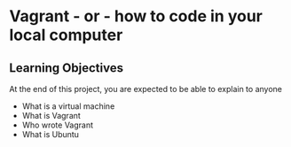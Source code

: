 # Vagrant - or - how to code in your local computer

## Learning Objectives

At the end of this project, you are expected to be able to explain to anyone

* What is a virtual machine
* What is Vagrant
* Who wrote Vagrant
* What is Ubuntu

